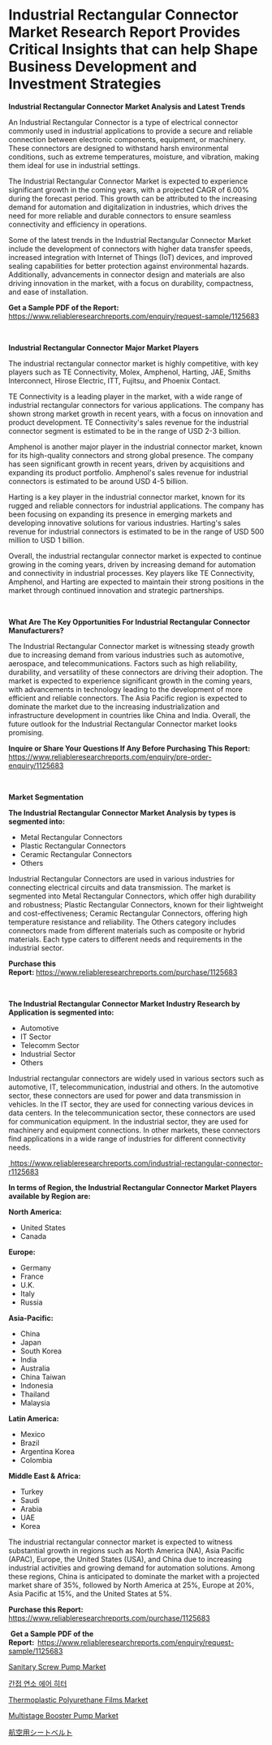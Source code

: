 <p><h1>Industrial Rectangular Connector Market Research Report Provides Critical Insights that can help Shape Business Development and Investment Strategies</h1></p><p><strong>Industrial Rectangular Connector Market Analysis and Latest Trends</strong></p>
<p><p>An Industrial Rectangular Connector is a type of electrical connector commonly used in industrial applications to provide a secure and reliable connection between electronic components, equipment, or machinery. These connectors are designed to withstand harsh environmental conditions, such as extreme temperatures, moisture, and vibration, making them ideal for use in industrial settings.</p><p>The Industrial Rectangular Connector Market is expected to experience significant growth in the coming years, with a projected CAGR of 6.00% during the forecast period. This growth can be attributed to the increasing demand for automation and digitalization in industries, which drives the need for more reliable and durable connectors to ensure seamless connectivity and efficiency in operations.</p><p>Some of the latest trends in the Industrial Rectangular Connector Market include the development of connectors with higher data transfer speeds, increased integration with Internet of Things (IoT) devices, and improved sealing capabilities for better protection against environmental hazards. Additionally, advancements in connector design and materials are also driving innovation in the market, with a focus on durability, compactness, and ease of installation.</p></p>
<p><strong>Get a Sample PDF of the Report:&nbsp;</strong> <a href="https://www.reliableresearchreports.com/enquiry/request-sample/1125683">https://www.reliableresearchreports.com/enquiry/request-sample/1125683</a></p>
<p>&nbsp;</p>
<p><strong>Industrial Rectangular Connector Major Market Players</strong></p>
<p><p>The industrial rectangular connector market is highly competitive, with key players such as TE Connectivity, Molex, Amphenol, Harting, JAE, Smiths Interconnect, Hirose Electric, ITT, Fujitsu, and Phoenix Contact. </p><p>TE Connectivity is a leading player in the market, with a wide range of industrial rectangular connectors for various applications. The company has shown strong market growth in recent years, with a focus on innovation and product development. TE Connectivity's sales revenue for the industrial connector segment is estimated to be in the range of USD 2-3 billion.</p><p>Amphenol is another major player in the industrial connector market, known for its high-quality connectors and strong global presence. The company has seen significant growth in recent years, driven by acquisitions and expanding its product portfolio. Amphenol's sales revenue for industrial connectors is estimated to be around USD 4-5 billion.</p><p>Harting is a key player in the industrial connector market, known for its rugged and reliable connectors for industrial applications. The company has been focusing on expanding its presence in emerging markets and developing innovative solutions for various industries. Harting's sales revenue for industrial connectors is estimated to be in the range of USD 500 million to USD 1 billion.</p><p>Overall, the industrial rectangular connector market is expected to continue growing in the coming years, driven by increasing demand for automation and connectivity in industrial processes. Key players like TE Connectivity, Amphenol, and Harting are expected to maintain their strong positions in the market through continued innovation and strategic partnerships.</p></p>
<p>&nbsp;</p>
<p><strong>What Are The Key Opportunities For Industrial Rectangular Connector Manufacturers?</strong></p>
<p><p>The Industrial Rectangular Connector market is witnessing steady growth due to increasing demand from various industries such as automotive, aerospace, and telecommunications. Factors such as high reliability, durability, and versatility of these connectors are driving their adoption. The market is expected to experience significant growth in the coming years, with advancements in technology leading to the development of more efficient and reliable connectors. The Asia Pacific region is expected to dominate the market due to the increasing industrialization and infrastructure development in countries like China and India. Overall, the future outlook for the Industrial Rectangular Connector market looks promising.</p></p>
<p><strong>Inquire or Share Your Questions If Any Before Purchasing This Report:</strong> <a href="https://www.reliableresearchreports.com/enquiry/pre-order-enquiry/1125683">https://www.reliableresearchreports.com/enquiry/pre-order-enquiry/1125683</a></p>
<p>&nbsp;</p>
<p><strong>Market Segmentation</strong></p>
<p><strong>The Industrial Rectangular Connector Market Analysis by types is segmented into:</strong></p>
<p><ul><li>Metal Rectangular Connectors</li><li>Plastic Rectangular Connectors</li><li>Ceramic Rectangular Connectors</li><li>Others</li></ul></p>
<p><p>Industrial Rectangular Connectors are used in various industries for connecting electrical circuits and data transmission. The market is segmented into Metal Rectangular Connectors, which offer high durability and robustness; Plastic Rectangular Connectors, known for their lightweight and cost-effectiveness; Ceramic Rectangular Connectors, offering high temperature resistance and reliability. The Others category includes connectors made from different materials such as composite or hybrid materials. Each type caters to different needs and requirements in the industrial sector.</p></p>
<p><strong>Purchase this Report:&nbsp;</strong><a href="https://www.reliableresearchreports.com/purchase/1125683">https://www.reliableresearchreports.com/purchase/1125683</a></p>
<p>&nbsp;</p>
<p><strong>The Industrial Rectangular Connector Market Industry Research by Application is segmented into:</strong></p>
<p><ul><li>Automotive</li><li>IT Sector</li><li>Telecomm Sector</li><li>Industrial Sector</li><li>Others</li></ul></p>
<p><p>Industrial rectangular connectors are widely used in various sectors such as automotive, IT, telecommunication, industrial and others. In the automotive sector, these connectors are used for power and data transmission in vehicles. In the IT sector, they are used for connecting various devices in data centers. In the telecommunication sector, these connectors are used for communication equipment. In the industrial sector, they are used for machinery and equipment connections. In other markets, these connectors find applications in a wide range of industries for different connectivity needs.</p></p>
<p><a href="https://www.reliableresearchreports.com/industrial-rectangular-connector-r1125683">&nbsp;https://www.reliableresearchreports.com/industrial-rectangular-connector-r1125683</a></p>
<p><strong>In terms of Region, the Industrial Rectangular Connector Market Players available by Region are:</strong></p>
<p>
    <p> <strong> North America: </strong>
        <ul>
            <li>United States</li>
            <li>Canada</li>
        </ul>
        </p> 
    <p> <strong> Europe: </strong>
        <ul>
            <li>Germany</li>
            <li>France</li>
            <li>U.K.</li>
            <li>Italy</li>
            <li>Russia</li>
        </ul>
        </p> 
    <p> <strong> Asia-Pacific: </strong>
        <ul>
            <li>China</li>
            <li>Japan</li>
            <li>South Korea</li>
            <li>India</li>
            <li>Australia</li>
            <li>China Taiwan</li>
            <li>Indonesia</li>
            <li>Thailand</li>
            <li>Malaysia</li>
        </ul>
        </p> 
    <p> <strong> Latin America: </strong>
        <ul>
            <li>Mexico</li>
            <li>Brazil</li>
            <li>Argentina Korea</li>
            <li>Colombia</li>
        </ul>
        </p> 
    <p> <strong> Middle East & Africa: </strong>
        <ul>
            <li>Turkey</li>
            <li>Saudi</li>
            <li>Arabia</li>
            <li>UAE</li>
            <li>Korea</li>
        </ul>
    </p>
    </p>
<p><p>The industrial rectangular connector market is expected to witness substantial growth in regions such as North America (NA), Asia Pacific (APAC), Europe, the United States (USA), and China due to increasing industrial activities and growing demand for automation solutions. Among these regions, China is anticipated to dominate the market with a projected market share of 35%, followed by North America at 25%, Europe at 20%, Asia Pacific at 15%, and the United States at 5%.</p></p>
<p><strong>Purchase this Report: </strong><a href="https://www.reliableresearchreports.com/purchase/1125683">https://www.reliableresearchreports.com/purchase/1125683</a></p>
<p>&nbsp;<strong>Get a Sample PDF of the Report:&nbsp;&nbsp;</strong><a href="https://www.reliableresearchreports.com/enquiry/request-sample/1125683">https://www.reliableresearchreports.com/enquiry/request-sample/1125683</a></p>
<p><strong></strong></p>
<p><p><a href="https://github.com/cecuraprangm/Market-Research-Report-List-2/blob/main/sanitary-screw-pump-market.md">Sanitary Screw Pump Market</a></p><p><a href="https://github.com/bvubpqd5241630/Market-Research-Report-List-1/blob/main/849082919637.md">간접 연소 에어 히터</a></p><p><a href="https://issuu.com/reportprime-2/docs/thermoplastic-polyurethane-films-market-size-2030.">Thermoplastic Polyurethane Films Market</a></p><p><a href="https://github.com/fiixsa/Market-Research-Report-List-2/blob/main/multistage-booster-pump-market.md">Multistage Booster Pump Market</a></p><p><a href="https://github.com/bucuel854722/Market-Research-Report-List-1/blob/main/529205621078.md">航空用シートベルト</a></p></p>